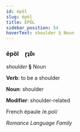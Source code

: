 ```yaml
---
id: ëpöl
slug: ëpöl
title: ËPÖL
sidebar_position: 54
hoverText: shoulder § Noun
---
```


### ëpöl&emsp;<span kind="abugida">ɽʇʋ͊ı</span>

*shoulder* **§** Noun

**Verb**: to be a shoulder

**Noun**: shoulder

**Modifier**: shoulder-related

French épaule /e.pol/

*Romance Language Family*